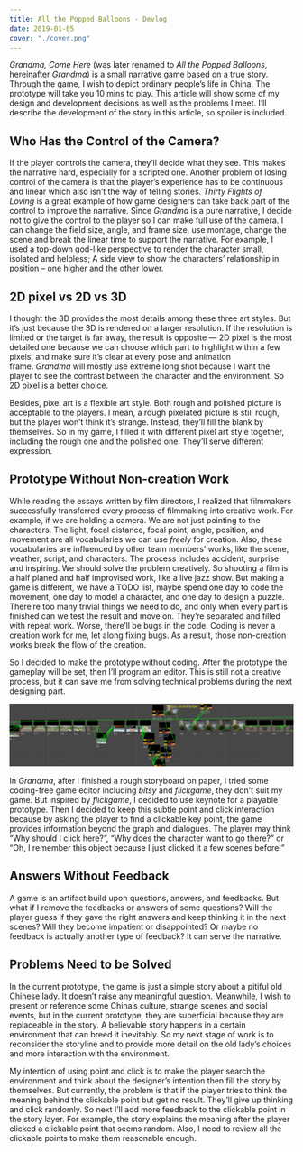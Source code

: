 ```yaml
---
title: All the Popped Balloons - Devlog
date: 2019-01-05
cover: "./cover.png"
---
```


*Grandma, Come Here* (was later renamed to *All the Popped Balloons*, hereinafter *Grandma*) is a small narrative game based on a true story. Through the game, I wish to depict ordinary people’s life in China. The prototype will take you 10 mins to play. This article will show some of my design and development decisions as well as the problems I meet. I’ll describe the development of the story in this article, so spoiler is included.



## Who Has the Control of the Camera?

If the player controls the camera, they’ll decide what they see. This makes the narrative hard, especially for a scripted one. Another problem of losing control of the camera is that the player’s experience has to be continuous and linear which also isn’t the way of telling stories. *Thirty Flights of Loving* is a great example of how game designers can take back part of the control to improve the narrative. Since *Grandma* is a pure narrative, I decide not to give the control to the player so I can make full use of the camera. I can change the field size, angle, and frame size, use montage, change the scene and break the linear time to support the narrative. For example, I used a top-down god-like perspective to render the character small, isolated and helpless; A side view to show the characters’ relationship in position – one higher and the other lower.

## 2D pixel vs 2D vs 3D

I thought the 3D provides the most details among these three art styles. But it’s just because the 3D is rendered on a larger resolution. If the resolution is limited or the target is far away, the result is opposite — 2D pixel is the most detailed one because we can choose which part to highlight within a few pixels, and make sure it’s clear at every pose and animation frame. *Grandma* will mostly use extreme long shot because I want the player to see the contrast between the character and the environment. So 2D pixel is a better choice.

Besides, pixel art is a flexible art style. Both rough and polished picture is acceptable to the players. I mean, a rough pixelated picture is still rough, but the player won’t think it’s strange. Instead, they’ll fill the blank by themselves. So in my game, I filled it with different pixel art style together, including the rough one and the polished one. They’ll serve different expression.

## Prototype Without Non-creation Work

While reading the essays written by film directors, I realized that filmmakers successfully transferred every process of filmmaking into creative work. For example, if we are holding a camera. We are not just pointing to the characters. The light, focal distance, focal point, angle, position, and movement are all vocabularies we can use *freely* for creation. Also, these vocabularies are influenced by other team members’ works, like the scene, weather, script, and characters. The process includes accident, surprise and inspiring. We should solve the problem creatively. So shooting a film is a half planed and half improvised work, like a live jazz show. But making a game is different, we have a TODO list, maybe spend one day to code the movement, one day to model a character, and one day to design a puzzle. There’re too many trivial things we need to do, and only when every part is finished can we test the result and move on. They’re separated and filled with repeat work. Worse, there’ll be bugs in the code. Coding is never a creation work for me, let along fixing bugs. As a result, those non-creation works break the flow of the creation.

So I decided to make the prototype without coding. After the prototype the gameplay will be set, then I’ll program an editor. This is still not a creative process, but it can save me from solving technical problems during the next designing part.

![](./dev.png 'A simple editor I made for the prototype. By aligning them in a row, I can review the story with Unity’s arrows + shift shortcuts.')

In *Grandma*, after I finished a rough storyboard on paper, I tried some coding-free game editor including *bitsy* and *flickgame*, they don't suit my game. But inspired by *flickgame*, I decided to use keynote for a playable prototype. Then I decided to keep this subtle point and click interaction because by asking the player to find a clickable key point, the game provides information beyond the graph and dialogues. The player may think “Why should I click here?”, “Why does the character want to go there?” or “Oh, I remember this object because I just clicked it a few scenes before!”

## Answers Without Feedback

A game is an artifact build upon questions, answers, and feedbacks. But what if I remove the feedbacks or answers of some questions? Will the player guess if they gave the right answers and keep thinking it in the next scenes? Will they become impatient or disappointed? Or maybe no feedback is actually another type of feedback? It can serve the narrative.

## Problems Need to be Solved

In the current prototype, the game is just a simple story about a pitiful old Chinese lady. It doesn’t raise any meaningful question. Meanwhile, I wish to present or reference some China’s culture, strange scenes and social events, but in the current prototype, they are superficial because they are replaceable in the story. A believable story happens in a certain environment that can breed it inevitably. So my next stage of work is to reconsider the storyline and to provide more detail on the old lady’s choices and more interaction with the environment.

My intention of using point and click is to make the player search the environment and think about the designer’s intention then fill the story by themselves. But currently, the problem is that if the player tries to think the meaning behind the clickable point but get no result. They’ll give up thinking and click randomly. So next I’ll add more feedback to the clickable point in the story layer. For example, the story explains the meaning after the player clicked a clickable point that seems random. Also, I need to review all the clickable points to make them reasonable enough.
